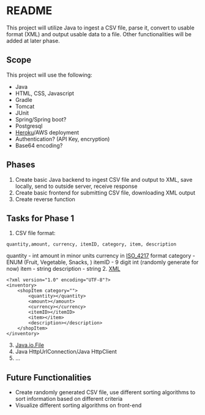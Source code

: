 # README

This project will utilize Java to ingest a CSV file, parse it, convert to usable format (XML) and output usable data to a file. Other functionalities will be added at later phase.

## Scope

This project will use the following:
- Java
- HTML, CSS, Javascript
- Gradle 
- Tomcat
- JUnit
- Spring/Spring boot?
- Postgresql
- [Heroku](https://devcenter.heroku.com/categories/java-support)/AWS deployment
- Authentication? (API Key, encryption)
- Base64 encoding?

## Phases

1. Create basic Java backend to ingest CSV file and output to XML, save locally, send to outside server, receive response
2. Create basic frontend for submitting CSV file, downloading XML output
3. Create reverse function

## Tasks for Phase 1

1. CSV file format:
```
quantity,amount, currency, itemID, category, item, description
```
quantity - int
amount in minor units
currency in [ISO_4217](https://en.wikipedia.org/wiki/ISO_4217) format
category - ENUM (Fruit, Vegetable, Snacks, )
itemID - 9 digit int (randomly generate for now)
item - string
description - string
2. [XML](https://www.w3schools.com/xml/default.asp)
```
<?xml version="1.0" encoding="UTF-8"?>
<inventory>
	<shopItem category="">
		<quantity></quantity>
		<amount></amount>
		<currency></currency>
		<itemID></itemID>
		<item></item>
		<description></description>
	</shopItem>
</inventory>
```
3. [Java.io.File](https://www.w3schools.com/java/java_files.asp)
4. Java HttpUrlConnection/Java HttpClient
5. ...

## Future Functionalities

- Create randomly generated CSV file, use different sorting algorithms to sort information based on different criteria
- Visualize different sorting algorithms on front-end